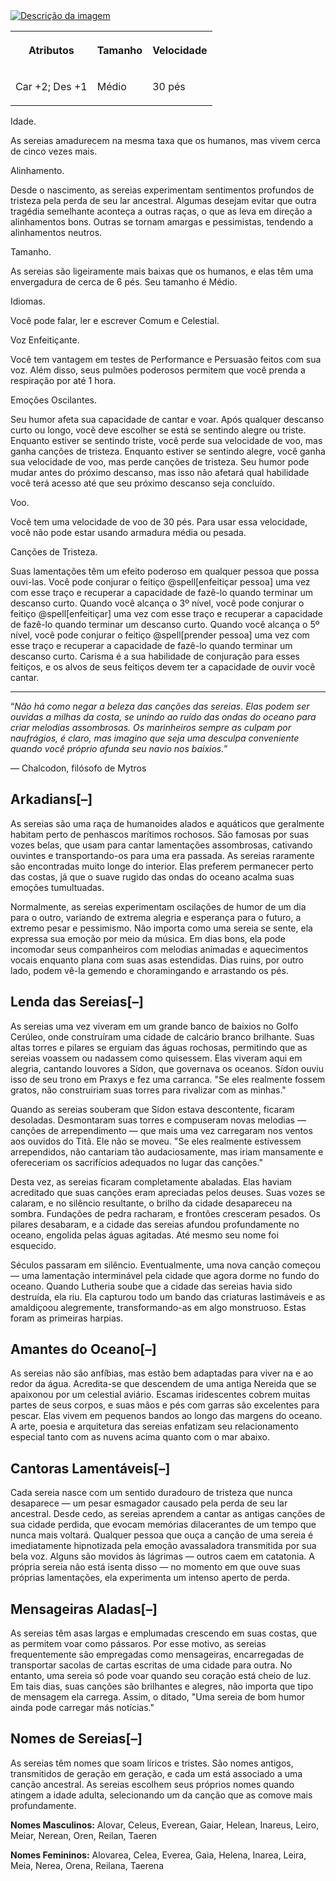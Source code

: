 

<div>
<a href="https://raw.githubusercontent.com/TheGiddyLimit/homebrew/master/_img/ArcanumWorldsOdysseyoftheDragonlords/AppendixB_ThyleanSiren_Page320.webp"> <img src="https://raw.githubusercontent.com/TheGiddyLimit/homebrew/master/_img/ArcanumWorldsOdysseyoftheDragonlords/AppendixB_ThyleanSiren_Page320.webp" alt="Descrição da imagem"> </a>
    <table class="w-100 summary stripe-even">
        <tbody><tr>
                <th class="ve-col-4 ve-text-center">
                    <p>Atributos</p>
                </th>
                <th class="ve-col-4 ve-text-center">
                    <p>Tamanho</p>
                </th>
                <th class="ve-col-4 ve-text-center">
                    <p>Velocidade</p>
                </th>
</tr><tr>
                <td class="ve-text-center">
                    <p>Car +2; Des +1</p>
                </td>
                <td class="ve-text-center">
                    <p>Médio</p>
                </td>
                <td class="ve-text-center">
                    <p>30 pés</p>
                </td>
</tr></tbody>
    </table>
    <div class="rd__b  rd__b--2">
        <div class="rd__b  rd__b--3">
            <p><span class="entry-title-inner">Idade.</span></p>
            <p>As sereias amadurecem na mesma taxa que os humanos, mas vivem cerca de cinco vezes mais.</p>
            <div class="rd__spc-inline-post">
                <p></p>
            </div>
        </div>
        <div class="rd__b  rd__b--3">
            <p><span class="entry-title-inner">Alinhamento.</span></p>
            <p>Desde o nascimento, as sereias experimentam sentimentos profundos de tristeza pela perda de seu lar ancestral. Algumas desejam evitar que outra tragédia semelhante aconteça a outras raças, o que as leva em direção a alinhamentos bons. Outras se tornam amargas e pessimistas, tendendo a alinhamentos neutros.</p>
            <div class="rd__spc-inline-post">
                <p></p>
            </div>
        </div>
        <div class="rd__b  rd__b--3">
            <p><span class="entry-title-inner">Tamanho.</span></p>
            <p>As sereias são ligeiramente mais baixas que os humanos, e elas têm uma envergadura de cerca de 6 pés. Seu tamanho é Médio.</p>
            <div class="rd__spc-inline-post">
                <p></p>
            </div>
        </div>
        <div class="rd__b  rd__b--3">
    <p><span class="entry-title-inner">Idiomas.</span></p>
    <p>Você pode falar, ler e escrever Comum e Celestial.</p>
    <div class="rd__spc-inline-post">
        <p></p>
    </div>
</div>
<div class="rd__b  rd__b--3">
    <p><span class="entry-title-inner">Voz Enfeitiçante.</span></p>
    <p>Você tem vantagem em testes de Performance e Persuasão feitos com sua voz. Além disso, seus pulmões poderosos permitem que você prenda a respiração por até 1 hora.</p>
    <div class="rd__spc-inline-post">
        <p></p>
    </div>
</div>
<div class="rd__b  rd__b--3">
    <p><span class="entry-title-inner">Emoções Oscilantes.</span></p>
    <p>Seu humor afeta sua capacidade de cantar e voar. Após qualquer descanso curto ou longo, você deve escolher se está se sentindo alegre ou triste. Enquanto estiver se sentindo triste, você perde sua velocidade de voo, mas ganha canções de tristeza. Enquanto estiver se sentindo alegre, você ganha sua velocidade de voo, mas perde canções de tristeza. Seu humor pode mudar antes do próximo descanso, mas isso não afetará qual habilidade você terá acesso até que seu próximo descanso seja concluído.</p>
    <div class="rd__spc-inline-post">
        <p></p>
    </div>
</div>
<div class="rd__b  rd__b--3">
    <p><span class="entry-title-inner">Voo.</span></p>
    <p>Você tem uma velocidade de voo de 30 pés. Para usar essa velocidade, você não pode estar usando armadura média ou pesada.</p>
    <div class="rd__spc-inline-post">
        <p></p>
    </div>
</div>
<div class="rd__b  rd__b--3">
    <p><span class="entry-title-inner">Canções de Tristeza.</span></p>
    <p>Suas lamentações têm um efeito poderoso em qualquer pessoa que possa ouvi-las. Você pode conjurar o feitiço @spell[enfeitiçar pessoa] uma vez com esse traço e recuperar a capacidade de fazê-lo quando terminar um descanso curto. Quando você alcança o 3º nível, você pode conjurar o feitiço @spell[enfeitiçar] uma vez com esse traço e recuperar a capacidade de fazê-lo quando terminar um descanso curto. Quando você alcança o 5º nível, você pode conjurar o feitiço @spell[prender pessoa] uma vez com esse traço e recuperar a capacidade de fazê-lo quando terminar um descanso curto. Carisma é a sua habilidade de conjuração para esses feitiços, e os alvos de seus feitiços devem ter a capacidade de ouvir você cantar.</p>
    <div class="rd__spc-inline-post">
        <p></p>
    </div>
</div>
</div>
<hr class="hr-1">
<div class="rd__quote">
    <p class="rd__quote-line rd__quote-line--last">“<em>Não há como negar a beleza das canções das sereias. Elas podem ser ouvidas a milhas da costa, se unindo ao ruído das ondas do oceano para criar melodias assombrosas. Os marinheiros sempre as culpam por naufrágios, é claro, mas imagino que seja uma desculpa conveniente quando você próprio afunda seu navio nos baixios.</em>”</p>
    <p><span class="rd__quote-by">— Chalcodon, filósofo de Mytros</span></p>
</div>
<div class="rd__b  rd__b--1">
    <h2 class="rd__h rd__h--1" data-title-index="9"><span class="entry-title-inner">Arkadians</span><span class="rd__h-toggle ml-2 clickable no-select no-print lst-is-exporting-image__hidden" data-rd-h-toggle-button="true" title="Alternar Visibilidade (CTRL para Alternar Tudo)">[–]</span></h2>
    <p>As sereias são uma raça de humanoides alados e aquáticos que geralmente habitam perto de penhascos marítimos rochosos. São famosas por suas vozes belas, que usam para cantar lamentações assombrosas, cativando ouvintes e transportando-os para uma era passada. As sereias raramente são encontradas muito longe do interior. Elas preferem permanecer perto das costas, já que o suave rugido das ondas do oceano acalma suas emoções tumultuadas.</p>
    <p>Normalmente, as sereias experimentam oscilações de humor de um dia para o outro, variando de extrema alegria e esperança para o futuro, a extremo pesar e pessimismo. Não importa como uma sereia se sente, ela expressa sua emoção por meio da música. Em dias bons, ela pode incomodar seus companheiros com melodias animadas e aquecimentos vocais enquanto plana com suas asas estendidas. Dias ruins, por outro lado, podem vê-la gemendo e choramingando e arrastando os pés.</p>
</div>
<div class="rd__b  rd__b--1">
    <h2 class="rd__h rd__h--1" data-title-index="10"><span class="entry-title-inner">Lenda das Sereias</span><span class="rd__h-toggle ml-2 clickable no-select no-print lst-is-exporting-image__hidden" data-rd-h-toggle-button="true" title="Alternar Visibilidade (CTRL para Alternar Tudo)">[–]</span></h2>
    <p>As sereias uma vez viveram em um grande banco de baixios no Golfo Cerúleo, onde construíram uma cidade de calcário branco brilhante. Suas altas torres e pilares se erguiam das águas rochosas, permitindo que as sereias voassem ou nadassem como quisessem. Elas viveram aqui em alegria, cantando louvores a Sídon, que governava os oceanos. Sídon ouviu isso de seu trono em Praxys e fez uma carranca. "Se eles realmente fossem gratos, não construiriam suas torres para rivalizar com as minhas."</p>
    <p>Quando as sereias souberam que Sídon estava descontente, ficaram desoladas. Desmontaram suas torres e compuseram novas melodias — canções de arrependimento — que mais uma vez carregaram nos ventos aos ouvidos do Titã. Ele não se moveu. "Se eles realmente estivessem arrependidos, não cantariam tão audaciosamente, mas iriam mansamente e ofereceriam os sacrifícios adequados no lugar das canções."</p>
    <p>Desta vez, as sereias ficaram completamente abaladas. Elas haviam acreditado que suas canções eram apreciadas pelos deuses. Suas vozes se calaram, e no silêncio resultante, o brilho da cidade desapareceu na sombra. Fundações de pedra racharam, e frontões cresceram pesados. Os pilares desabaram, e a cidade das sereias afundou profundamente no oceano, engolida pelas águas agitadas. Até mesmo seu nome foi esquecido.</p>
    <p>Séculos passaram em silêncio. Eventualmente, uma nova canção começou — uma lamentação interminável pela cidade que agora dorme no fundo do oceano. Quando Lutheria soube que a cidade das sereias havia sido destruída, ela riu. Ela capturou todo um bando das criaturas lastimáveis e as amaldiçoou alegremente, transformando-as em algo monstruoso. Estas foram as primeiras harpias.</p>
</div>
<div class="rd__b  rd__b--1">
    <h2 class="rd__h rd__h--1" data-title-index="11"><span class="entry-title-inner">Amantes do Oceano</span><span class="rd__h-toggle ml-2 clickable no-select no-print lst-is-exporting-image__hidden" data-rd-h-toggle-button="true" title="Alternar Visibilidade (CTRL para Alternar Tudo)">[–]</span></h2>
    <p>As sereias não são anfíbias, mas estão bem adaptadas para viver na e ao redor da água. Acredita-se que descendem de uma antiga Nereida que se apaixonou por um celestial aviário. Escamas iridescentes cobrem muitas partes de seus corpos, e suas mãos e pés com garras são excelentes para pescar. Elas vivem em pequenos bandos ao longo das margens do oceano. A arte, poesia e arquitetura das sereias enfatizam seu relacionamento especial tanto com as nuvens acima quanto com o mar abaixo.</p>
</div>
<div class="rd__b  rd__b--1">
    <h2 class="rd__h rd__h--1" data-title-index="12"><span class="entry-title-inner">Cantoras Lamentáveis</span><span class="rd__h-toggle ml-2 clickable no-select no-print lst-is-exporting-image__hidden" data-rd-h-toggle-button="true" title="Alternar Visibilidade (CTRL para Alternar Tudo)">[–]</span></h2>
    <p>Cada sereia nasce com um sentido duradouro de tristeza que nunca desaparece — um pesar esmagador causado pela perda de seu lar ancestral. Desde cedo, as sereias aprendem a cantar as antigas canções de sua cidade perdida, que evocam memórias dilacerantes de um tempo que nunca mais voltará. Qualquer pessoa que ouça a canção de uma sereia é imediatamente hipnotizada pela emoção avassaladora transmitida por sua bela voz. Alguns são movidos às lágrimas — outros caem em catatonia. A própria sereia não está isenta disso — no momento em que ouve suas próprias lamentações, ela experimenta um intenso aperto de perda.</p>
</div>
<div class="rd__b  rd__b--1">
    <h2 class="rd__h rd__h--1" data-title-index="13"><span class="entry-title-inner">Mensageiras Aladas</span><span class="rd__h-toggle ml-2 clickable no-select no-print lst-is-exporting-image__hidden" data-rd-h-toggle-button="true" title="Alternar Visibilidade (CTRL para Alternar Tudo)">[–]</span></h2>
    <p>As sereias têm asas largas e emplumadas crescendo em suas costas, que as permitem voar como pássaros. Por esse motivo, as sereias frequentemente são empregadas como mensageiras, encarregadas de transportar sacolas de cartas escritas de uma cidade para outra. No entanto, uma sereia só pode voar quando seu coração está cheio de luz. Em tais dias, suas canções são brilhantes e alegres, não importa que tipo de mensagem ela carrega. Assim, o ditado, "Uma sereia de bom humor ainda pode carregar más notícias."</p>
</div>
<div class="rd__b  rd__b--1">
    <h2 class="rd__h rd__h--1" data-title-index="14"><span class="entry-title-inner">Nomes de Sereias</span><span class="rd__h-toggle ml-2 clickable no-select no-print lst-is-exporting-image__hidden" data-rd-h-toggle-button="true" title="Alternar Visibilidade (CTRL para Alternar Tudo)">[–]</span></h2>
    <p>As sereias têm nomes que soam líricos e tristes. São nomes antigos, transmitidos de geração em geração, e cada um está associado a uma canção ancestral. As sereias escolhem seus próprios nomes quando atingem a idade adulta, selecionando um da canção que as comove mais profundamente.</p>
    <p><strong>Nomes Masculinos:</strong> Alovar, Celeus, Everean, Gaiar, Helean, Inareus, Leiro, Meiar, Nerean, Oren, Reilan, Taeren</p>
    <p><strong>Nomes Femininos:</strong> Alovarea, Celea, Everea, Gaia, Helena, Inarea, Leira, Meia, Nerea, Orena, Reilana, Taerena</p>
</div>




